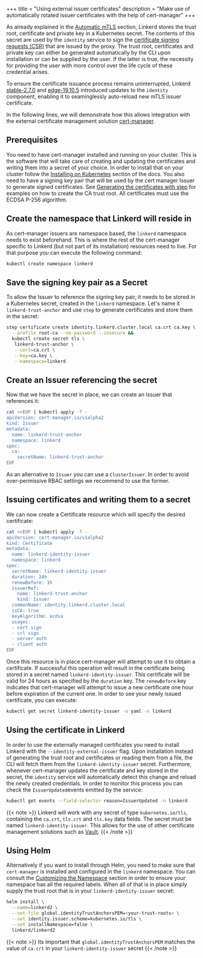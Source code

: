 +++
title = "Using external issuer certificates"
description = "Make use of automatically rotated issuer certificates with the help of cert-manager"
+++

As already explained in the
[Automatic mTLS](/2/features/automatic-mtls/#how-does-it-work) section, Linkerd
stores the trust root, certificate and private key in a Kubernetes secret.
The contents of this secret are used by the `identity` service to sign the
[certificate signing requests (CSR)](https://en.wikipedia.org/wiki/Certificate_signing_request)
that are issued by the proxy. The trust root, certificates and private key
can either be generated automatically by the CLI upon installation or can
be supplied by the user. If the latter is true, the necessity for providing
the user with more control over the life cycle of these credential arises.

To ensure the certificate issuance process remains uninterrupted, Linkerd
[stable-2.7.0](https://github.com/linkerd/linkerd2/releases/tag/stable-2.7.0)
and [edge-19.10.5](https://github.com/linkerd/linkerd2/releases/tag/edge-19.10.5)
introduced updates to the `identity` component, enabling it to seaminglessly
auto-reload new mTLS issuer certificate.

In the following lines, we will demonstrate how this allows integration with
the external certificate management solution
[cert-manager](https://github.com/jetstack/cert-manager).

## Prerequisites

You need to have cert-manager installed and running on your cluster. This
is the software that will take care of creating and updating the certificates
and writing them into a secret of your choice. In order to install that on your
cluster follow the
[Installing on Kubernetes](https://docs.cert-manager.io/en/latest/getting-started/install/kubernetes.html)
section of the docs. You also need to have a signing key pair that will be used
by the cert manager Issuer to generate signed certificates. See
[Generating the certificates with step](/2/tasks/generate-certificates/#generating-the-certificates-with-step)
for examples on how to create the CA trust root. All certificates must use the
ECDSA P-256 algorithm.

## Create the namespace that Linkerd will reside in

As cert-manager issuers are namespace based, the `linkerd` namespace needs to
exist beforehand. This is where the rest of the cert-manager specific to
Linkerd (but not part of its installation) resources need to live. For that
purpose you can execute the following command:

```bash
kubectl create namespace linkerd
```

## Save the signing key pair as a Secret

To allow the Issuer to reference the signing key pair, it needs to be stored in
a Kubernetes secret, created in the `linkerd` namespace. Let's name it
`linkerd-trust-anchor` and use `step` to generate certificates and store them
in the secret:

```bash
step certificate create identity.linkerd.cluster.local ca.crt ca.key \
  --profile root-ca --no-password --insecure &&
  kubectl create secret tls \
   linkerd-trust-anchor \
   --cert=ca.crt \
   --key=ca.key \
   --namespace=linkerd
```

## Create an Issuer referencing the secret

Now that we have the secret in place, we can create an Issuer that
references it:

```bash
cat <<EOF | kubectl apply -f -
apiVersion: cert-manager.io/v1alpha2
kind: Issuer
metadata:
  name: linkerd-trust-anchor
  namespace: linkerd
spec:
  ca:
    secretName: linkerd-trust-anchor
EOF
```

As an alternative to `Issuer` you can use a `ClusterIssuer`. In order to avoid
over-permissive RBAC settings we recommend to use the former.

## Issuing certificates and writing them to a secret

We can now create a Certificate resource which will specify the desired
certificate:

```bash
cat <<EOF | kubectl apply -f -
apiVersion: cert-manager.io/v1alpha2
kind: Certificate
metadata:
  name: linkerd-identity-issuer
  namespace: linkerd
spec:
  secretName: linkerd-identity-issuer
  duration: 24h
  renewBefore: 1h
  issuerRef:
    name: linkerd-trust-anchor
    kind: Issuer
  commonName: identity.linkerd.cluster.local
  isCA: true
  keyAlgorithm: ecdsa
  usages:
  - cert sign
  - crl sign
  - server auth
  - client auth
EOF
```

Once this resource is in place cert-manager will attempt to use it to obtain
a certificate. If successful this operation will result in the certificate
being stored in a secret named `linkerd-identity-issuer`. This certificate will
be valid for 24 hours as specified by the `duration` key. The `renewBefore` key
indicates that cert-manager will attempt to issue a new certificate one hour
before expiration of the current one. In order to see your newly issued
certificate, you can execute:

```bash
kubectl get secret linkerd-identity-issuer -o yaml -n linkerd
```

## Using the certificate in Linkerd

In order to use the externally managed certificates you need to install Linkerd
with the `--identity-external-issuer` flag. Upon installation instead of
generating the trust root and certificates or reading them from a file, the CLI
will fetch them from the `linkerd-identity-issuer` secret. Furthermore,
whenever cert-manager updates the certificate and key stored in the secret, the
`identity` service will automatically detect this change and reload the newly
created credentials. In order to monitor this process you can check the
`IssuerUpdated`events emitted by the service:

```bash
kubectl get events --field-selector reason=IssuerUpdated -n linkerd
```

{{< note >}}
Linkerd will work with any secret of type `kubernetes.io/tls`, containing
the `ca.crt`, `tls.crt` and `tls.key` data fields. The secret must be named
`linkerd-identity-issuer`. This allows for the use of other certificate
management solutions such as [Vault](https://www.vaultproject.io).
{{< /note >}}

## Using Helm

Alternatively if you want to install through Helm, you need to make sure that
`cert-manager` is installed and configured in the `linkerd` namespace. You can
consult the [Customizing the Namespace](/2/tasks/install-helm/#customizing-the-namespace)
section in order to ensure your namespace has all the required labels.
When all of that is in place simply supply the trust root that is in your
`linkerd-identity-issuer` secret:

```bash
helm install \
  --name=linkerd2 \
  --set-file global.identityTrustAnchorsPEM=<your-trust-roots> \
  --set identity.issuer.scheme=kubernetes.io/tls \
  --set installNamespace=false \
  linkerd/linkerd2
```

{{< note >}}
Its important that `global.identityTrustAnchorsPEM` matches the value of
`ca.crt` in your `linkerd-identity-issuer` secret
{{< /note >}}
